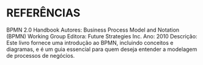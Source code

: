 # REFERÊNCIAS

BPMN 2.0 Handbook
Autores: Business Process Model and Notation (BPMN) Working Group
Editora: Future Strategies Inc.
Ano: 2010
Descrição: Este livro fornece uma introdução ao BPMN, incluindo conceitos e diagramas, e é um guia essencial para quem deseja entender a modelagem de processos de negócios.